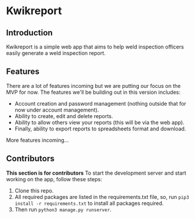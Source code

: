# Kwikreport
## Introduction
Kwikreport is a simple web app that aims to help weld inspection officers easily
generate a weld inspection report.
## Features
There are a lot of features incoming but we are putting our focus on the MVP for
now. The features we'll be building out in this version includes:
- Account creation and password management (nothing outside that for now under
account management).
- Ability to create, edit and delete reports.
- Ability to allow others view your reports (this will be via the web app).
- Finally, ability to export reports to spreadsheets format and download.

More features incoming...
## Contributors
__**This section is for contributors**__
To start the development server and start working on the app, follow these steps:
1. Clone this repo.
2. All required packages are listed in the requirements.txt file, so,
run `pip3 install -r requirements.txt` to install all packages required.
3. Then run `python3 manage.py runserver`.